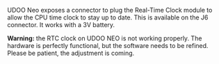 UDOO Neo exposes a connector to plug the Real-Time Clock module to allow the CPU time clock to stay up to date. This is available on the J6 connector. It works with a 3V battery.

**Warning:** the RTC clock on UDOO NEO is not working properly. The hardware is perfectly functional, but the software needs to be refined. Please be patient, the adjustment is coming.
